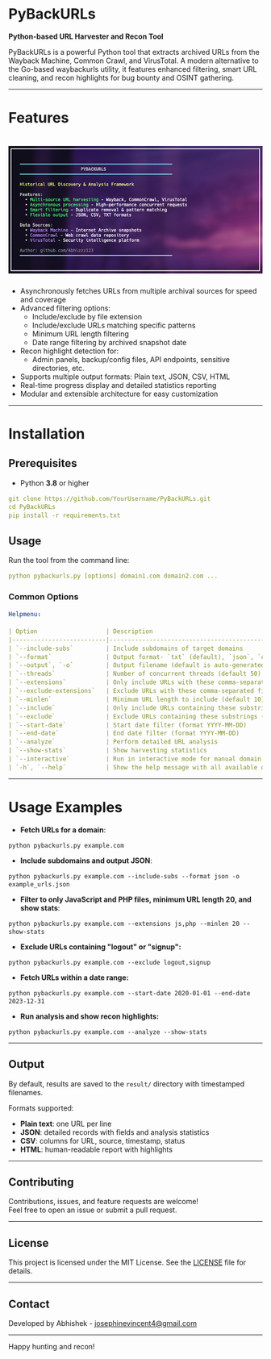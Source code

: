 # PyBackURLs

**Python-based URL Harvester and Recon Tool**

PyBackURLs is a powerful Python tool that extracts archived URLs from the Wayback Machine, Common Crawl, and VirusTotal. A modern alternative to the Go-based waybackurls utility, it features enhanced filtering, smart URL cleaning, and recon highlights for bug bounty and OSINT gathering.

---

# Features

<h1 align="left">
  <img src="static/main.png" alt="pybackurl" width="700px"></a>
  <br>
</h1>

- Asynchronously fetches URLs from multiple archival sources for speed and coverage
- Advanced filtering options:
  - Include/exclude by file extension
  - Include/exclude URLs matching specific patterns
  - Minimum URL length filtering
  - Date range filtering by archived snapshot date
- Recon highlight detection for:
  - Admin panels, backup/config files, API endpoints, sensitive directories, etc.
- Supports multiple output formats: Plain text, JSON, CSV, HTML
- Real-time progress display and detailed statistics reporting
- Modular and extensible architecture for easy customization

---

# Installation

## Prerequisites

- Python **3.8** or higher

```yaml
git clone https://github.com/YourUsername/PyBackURLs.git
cd PyBackURLs
pip install -r requirements.txt
```


## Usage

Run the tool from the command line:
```yaml
python pybackurls.py [options] domain1.com domain2.com ...
```

### Common Options

```yaml
Helpmenu:

| Option                   | Description                                                   |
|--------------------------|---------------------------------------------------------------|
| `--include-subs`         | Include subdomains of target domains                           |
| `--format`               | Output format- `txt` (default), `json`, `csv`, or `html`       |
| `--output`, `-o`         | Output filename (default is auto-generated in `out/` folder)  |
| `--threads`              | Number of concurrent threads (default 50)                      |
| `--extensions`           | Only include URLs with these comma-separated file extensions   |
| `--exclude-extensions`   | Exclude URLs with these comma-separated file extensions        |
| `--minlen`               | Minimum URL length to include (default 10)                     |
| `--include`              | Only include URLs containing these substrings (comma-separated)|
| `--exclude`              | Exclude URLs containing these substrings (comma-separated)    |
| `--start-date`           | Start date filter (format YYYY-MM-DD)                          |
| `--end-date`             | End date filter (format YYYY-MM-DD)                            |
| `--analyze`              | Perform detailed URL analysis                                  |
| `--show-stats`           | Show harvesting statistics                                     |
| `--interactive`          | Run in interactive mode for manual domain input                |
| `-h`, `--help`           | Show the help message with all available options               |
```
---

# Usage Examples

- **Fetch URLs for a domain**:
```console
python pybackurls.py example.com
```

- **Include subdomains and output JSON**:
```console
python pybackurls.py example.com --include-subs --format json -o example_urls.json
```

- **Filter to only JavaScript and PHP files, minimum URL length 20, and show stats**:
```console
python pybackurls.py example.com --extensions js,php --minlen 20 --show-stats
```

- **Exclude URLs containing "logout" or "signup":**
```console
python pybackurls.py example.com --exclude logout,signup
```

- **Fetch URLs within a date range:**
```console
python pybackurls.py example.com --start-date 2020-01-01 --end-date 2023-12-31
```

- **Run analysis and show recon highlights:**
```console
python pybackurls.py example.com --analyze --show-stats
```

---

## Output

By default, results are saved to the `result/` directory with timestamped filenames.

Formats supported:

- **Plain text**: one URL per line
- **JSON**: detailed records with fields and analysis statistics
- **CSV**: columns for URL, source, timestamp, status
- **HTML**: human-readable report with highlights

---

## Contributing

Contributions, issues, and feature requests are welcome!  
Feel free to open an issue or submit a pull request.

---

## License

This project is licensed under the MIT License. See the [LICENSE](LICENSE) file for details.

---

## Contact

Developed by Abhishek - josephinevincent4@gmail.com 

---

Happy hunting and recon!  
